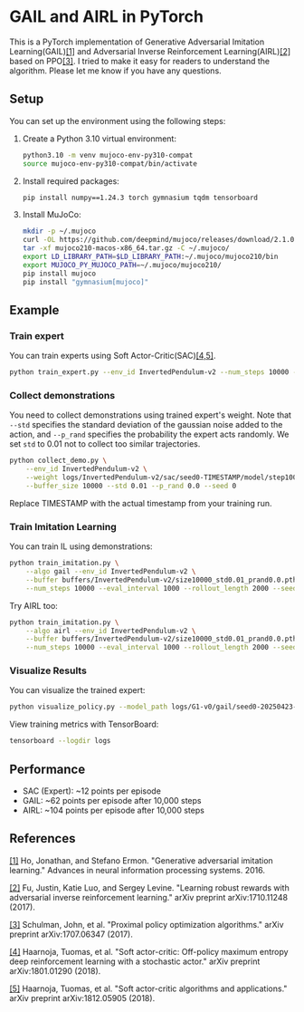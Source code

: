 # GAIL and AIRL in PyTorch
This is a PyTorch implementation of Generative Adversarial Imitation Learning(GAIL)[[1]](#references) and Adversarial Inverse Reinforcement Learning(AIRL)[[2]](#references) based on PPO[[3]](#references). I tried to make it easy for readers to understand the algorithm. Please let me know if you have any questions.

## Setup
You can set up the environment using the following steps:

1. Create a Python 3.10 virtual environment:
   ```bash
   python3.10 -m venv mujoco-env-py310-compat
   source mujoco-env-py310-compat/bin/activate
   ```

2. Install required packages:
   ```bash
   pip install numpy==1.24.3 torch gymnasium tqdm tensorboard
   ```

3. Install MuJoCo:
   ```bash
   mkdir -p ~/.mujoco
   curl -OL https://github.com/deepmind/mujoco/releases/download/2.1.0/mujoco210-macos-x86_64.tar.gz
   tar -xf mujoco210-macos-x86_64.tar.gz -C ~/.mujoco/
   export LD_LIBRARY_PATH=$LD_LIBRARY_PATH:~/.mujoco/mujoco210/bin
   export MUJOCO_PY_MUJOCO_PATH=~/.mujoco/mujoco210/
   pip install mujoco
   pip install "gymnasium[mujoco]"
   ```

## Example

### Train expert
You can train experts using Soft Actor-Critic(SAC)[[4,5]](#references).

```bash
python train_expert.py --env_id InvertedPendulum-v2 --num_steps 10000 --seed 0
```

### Collect demonstrations
You need to collect demonstrations using trained expert's weight. Note that `--std` specifies the standard deviation of the gaussian noise added to the action, and `--p_rand` specifies the probability the expert acts randomly. We set `std` to 0.01 not to collect too similar trajectories.

```bash
python collect_demo.py \
    --env_id InvertedPendulum-v2 \
    --weight logs/InvertedPendulum-v2/sac/seed0-TIMESTAMP/model/step10000/actor.pth \
    --buffer_size 10000 --std 0.01 --p_rand 0.0 --seed 0
```

Replace TIMESTAMP with the actual timestamp from your training run.

### Train Imitation Learning
You can train IL using demonstrations:

```bash
python train_imitation.py \
    --algo gail --env_id InvertedPendulum-v2 \
    --buffer buffers/InvertedPendulum-v2/size10000_std0.01_prand0.0.pth \
    --num_steps 10000 --eval_interval 1000 --rollout_length 2000 --seed 0
```

Try AIRL too:

```bash
python train_imitation.py \
    --algo airl --env_id InvertedPendulum-v2 \
    --buffer buffers/InvertedPendulum-v2/size10000_std0.01_prand0.0.pth \
    --num_steps 10000 --eval_interval 1000 --rollout_length 2000 --seed 0
```

### Visualize Results
You can visualize the trained expert:

```bash
python visualize_policy.py --model_path logs/G1-v0/gail/seed0-20250423-0304/model/step6845000/actor.pth --num_episodes 3 --fps 5
```

View training metrics with TensorBoard:

```bash
tensorboard --logdir logs
```

## Performance
- SAC (Expert): ~12 points per episode
- GAIL: ~62 points per episode after 10,000 steps  
- AIRL: ~104 points per episode after 10,000 steps

## References
[[1]](http://papers.nips.cc/paper/6391-generative-adversarial-imitation-learning) Ho, Jonathan, and Stefano Ermon. "Generative adversarial imitation learning." Advances in neural information processing systems. 2016.

[[2]](https://arxiv.org/abs/1710.11248) Fu, Justin, Katie Luo, and Sergey Levine. "Learning robust rewards with adversarial inverse reinforcement learning." arXiv preprint arXiv:1710.11248 (2017).

[[3]](https://arxiv.org/abs/1707.06347) Schulman, John, et al. "Proximal policy optimization algorithms." arXiv preprint arXiv:1707.06347 (2017).

[[4]](https://arxiv.org/abs/1801.01290) Haarnoja, Tuomas, et al. "Soft actor-critic: Off-policy maximum entropy deep reinforcement learning with a stochastic actor." arXiv preprint arXiv:1801.01290 (2018).

[[5]](https://arxiv.org/abs/1812.05905) Haarnoja, Tuomas, et al. "Soft actor-critic algorithms and applications." arXiv preprint arXiv:1812.05905 (2018).
